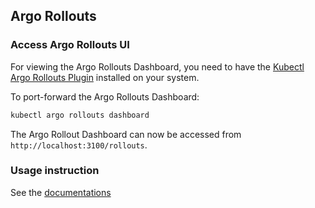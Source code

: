 ## Argo Rollouts

### Access Argo Rollouts UI

For viewing the Argo Rollouts Dashboard, you need to have the [Kubectl Argo Rollouts Plugin](https://argoproj.github.io/argo-rollouts/features/kubectl-plugin/) installed on your system.

To port-forward the Argo Rollouts Dashboard:

```bash
kubectl argo rollouts dashboard
```

The Argo Rollout Dashboard can now be accessed from `http://localhost:3100/rollouts`.

### Usage instruction

See the [documentations](https://argo-rollouts.readthedocs.io/en/stable/)
